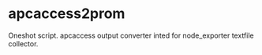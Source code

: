 # apcaccess2prom

Oneshot script. apcaccess output converter inted for node_exporter textfile collector.

